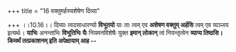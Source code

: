 +++
title = "16 वक्तुमर्हस्यशेषेण दिव्या"

+++
।।10.16।। दिव्याः त्वदसाधारण्यो **विभूतयो** याः ताः त्वम् एव **अशेषण
वक्तुम् अर्हसि** त्वम् एव व्यञ्जय इत्यर्थः। **याभिः** अनन्ताभिः
**विभूतिभिः यैः** नियमनविशेषैः युक्त **इमान् लोकान्** त्वं नियन्तृत्वेन
**व्याप्य तिष्ठसि। किमर्थं तत्प्रकाशनम् इति अपेक्षायाम् आह --**
